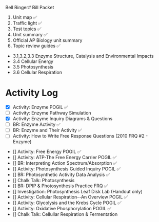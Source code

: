 Bell Ringer# Bill Packet

1. Unit map ✅
2. Traffic light ✅
3. Test topics ✅
4. Unit summary ✅
5. Official AP Biology unit summary
6. Topic review guides ✅
- 3.1,3.2,3.3 Enzyme Structure, Catalysis and Environmental Impacts  
- 3.4 Cellular Energy  
- 3.5 Photosynthesis  
- 3.6 Cellular Respiration

# Activity Log 

- [x] Activity: Enzyme POGIL ✅
- [ ] Activity: Enzyme Pathway Simulation
- [x] Activity: Enzyme Inquiry Diagrams & Questions
- [ ] BR: Enzyme Activity ✅
- [ ] BR: Enzyme and Their Activity ✅
- [ ] Activity: How to Write Free Response Questions (2010 FRQ #2 - Enzyme)
- [] Activity: Free Energy POGIL ✅
- [] Activity: ATP-The Free Energy Carrier POGIL ✅
- [] BR: Interpreting Action Spectrum/Absorption ✅
- [] Activity: Photosynthesis Guided Inquiry POGIL ✅
- [] BR: Photosynthetic Activity Data Analysis ✅
- [] Chalk Talk: Photosynthesis
- [] BR: DPIP & Photosynthesis Practice FRQ ✅
- [] Investigation: Photosynthesis Leaf Disk Lab (Handout only)
- [] Activity: Cellular Respiration--An Overview POGIL ✅
- [] Activity: Glycolysis and the Krebs Cycle POGIL ✅
- [] Activity: Oxidative Phosphorylation POGIL ✅
- [] Chalk Talk: Cellullar Respiration & Fermentation